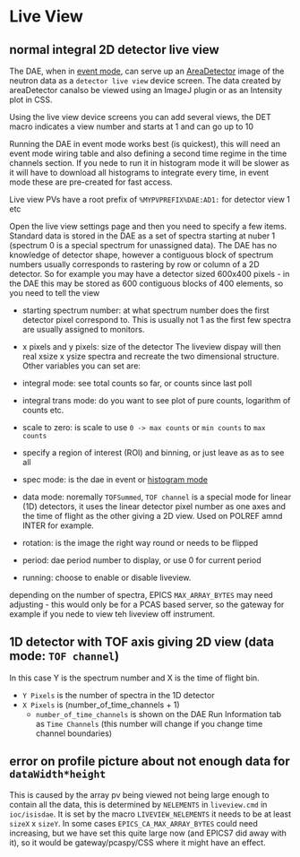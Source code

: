 # Live View

## normal integral 2D detector live view
 
The DAE, when in [event mode](#dae_event_histogram_modes), can serve up an [AreaDetector](https://github.com/areaDetector/ADCore) image of the neutron data as a `detector live view` device screen. The data created by areaDetector canalso be viewed using an ImageJ plugin or as an Intensity plot in CSS.

Using the live view device screens you can add several views, the DET macro indicates a view number and starts at 1 and can go up to 10

Running the DAE in event mode works best (is quickest), this will need an event mode wiring table and also defining a second time regime in the time channels section. If you nede to run it in histogram mode it will be slower as it will have to download all histograms to integrate every time, in event mode these are pre-created for fast access. 
 
Live view PVs have a root prefix of `%MYPVPREFIX%DAE:AD1:` for detector view 1 etc

Open the live view settings page and then you need to specify a few items. Standard data is stored in the DAE as a set of spectra starting at nuber 1 (spectrum 0 is a special spectrum for unassigned data). The DAE has no knowledge of detector shape, however a contiguous block of spectrum numbers usually corresponds to rastering by row or column of a 2D detector. So for example you may have a detector sized 600x400 pixels - in the DAE this may be stored as 600 contiguous blocks of 400 elements, so you need to tell the view 
* starting spectrum number: at what spectrum number does the first detector pixel correspond to. This is usually not 1 as the first few spectra are usually assigned to monitors.
* x pixels and y pixels: size of the detector
The liveview dispay will then real xsize x ysize spectra and recreate the two dimensional structure. Other variables you can set are:  

* integral mode: see total counts so far, or counts since last poll
* integral trans mode: do you want to see plot of pure counts, logarithm of counts etc.
* scale to zero: is scale to use  `0 -> max counts` or `min counts` to `max counts`
* specify a region of interest (ROI) and binning, or just leave as as to see all
* spec mode: is the dae in event or [histogram mode](#dae_event_histogram_modes)
* data mode: noremally `TOFSummed`, `TOF channel` is a special mode for linear (1D) detectors, it uses the linear detector pixel number as one axes and the time of flight as the other giving a 2D view. Used on POLREF amnd INTER for example.
* rotation: is the image the right way round or needs to be flipped
* period: dae period number to display, or use 0 for current period 
* running: choose to enable or disable liveview.

depending on the number of spectra, EPICS `MAX_ARRAY_BYTES` may need adjusting - this would only be for a PCAS based server, so the gateway for example if you nede to view teh liveview off instrument.

## 1D detector with TOF axis giving 2D view (data mode: `TOF channel`)

In this case Y is the spectrum number and X is the time of flight bin. 

* `Y Pixels` is the number of spectra in the 1D detector
* `X Pixels` is (number_of_time_channels + 1)  
    - `number_of_time_channels` is shown on the DAE Run Information tab as `Time Channels` (this number will change if you change time channel boundaries)

## error on profile picture about not enough data for `dataWidth*height`

This is caused by the array pv being viewed not being large enough to contain all the data, this is determined by `NELEMENTS` in `liveview.cmd` in `ioc/isisdae`. It is set by the macro `LIVEVIEW_NELEMENTS` it needs to be at least `sizeX` x `sizeY`. In some cases `EPICS_CA_MAX_ARRAY_BYTES` could need increasing, but we have set this quite large now (and EPICS7 did away with it), so it would be gateway/pcaspy/CSS where it might have an effect. 
